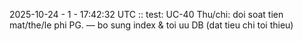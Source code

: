 2025-10-24 - 1 - 17:42:32 UTC :: test: UC-40 Thu/chi: doi soat tien mat/the/le phi PG. — bo sung index & toi uu DB (dat tieu chi toi thieu)
